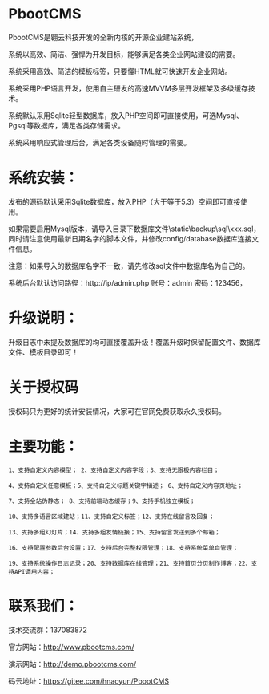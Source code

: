 # PbootCMS

PbootCMS是翱云科技开发的全新内核的开源企业建站系统，

系统以高效、简洁、强悍为开发目标，能够满足各类企业网站建设的需要。

系统采用高效、简洁的模板标签，只要懂HTML就可快速开发企业网站。

系统采用PHP语言开发，使用自主研发的高速MVVM多层开发框架及多级缓存技术。

系统默认采用Sqlite轻型数据库，放入PHP空间即可直接使用，可选Mysql、Pgsql等数据库，满足各类存储需求。

系统采用响应式管理后台，满足各类设备随时管理的需要。

# 系统安装：

发布的源码默认采用Sqlite数据库，放入PHP（大于等于5.3）空间即可直接使用。 

如果需要启用Mysql版本，请导入目录下数据库文件\static\backup\sql\xxx.sql，同时请注意使用最新日期名字的脚本文件，并修改config/database数据库连接文件信息。

注意：如果导入的数据库名字不一致，请先修改sql文件中数据库名为自己的。

系统后台默认访问路径：http://ip/admin.php   账号：admin   密码：123456，


# 升级说明：

升级日志中未提及数据库的均可直接覆盖升级！覆盖升级时保留配置文件、数据库文件、模板目录即可！

# 关于授权码
授权码只为更好的统计安装情况，大家可在官网免费获取永久授权码。


# 主要功能：
	1、支持自定义内容模型； 2、支持自定义内容字段；3、支持无限极内容栏目；

	4、支持自定义任意模板；5、支持自定义标题关键字描述； 6、支持自定义内容页地址；

	7、支持全站伪静态； 8、支持前端动态缓存；9、支持手机独立模板；

	10、支持多语言区域建站；11、支持自定义标签；12、支持在线留言及回复；

	13、支持多组幻灯片；14、支持多组友情链接；15、支持留言发送到多个邮箱；
	
	16、支持配置参数后台设置；17、支持后台完整权限管理；18、支持系统菜单自管理；

	19、支持系统操作日志记录；20、支持数据库在线管理；21、支持首页分页制作博客；22、支持API调用内容；


# 联系我们：

技术交流群：137083872

官方网站：http://www.pbootcms.com/

演示网站：http://demo.pbootcms.com/

码云地址：https://gitee.com/hnaoyun/PbootCMS 